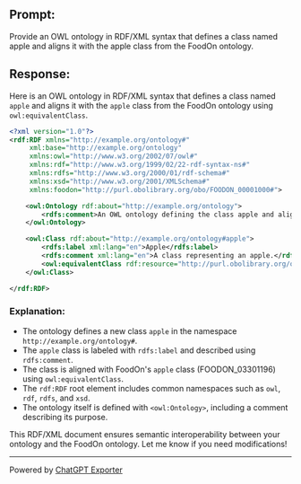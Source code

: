## Prompt:
Provide an OWL ontology in RDF/XML syntax that defines a class named apple and aligns it with the apple class from the FoodOn ontology.

## Response:
Here is an OWL ontology in RDF/XML syntax that defines a class named `apple` and aligns it with the `apple` class from the FoodOn ontology using `owl:equivalentClass`.

```xml
<?xml version="1.0"?>
<rdf:RDF xmlns="http://example.org/ontology#"
     xml:base="http://example.org/ontology"
     xmlns:owl="http://www.w3.org/2002/07/owl#"
     xmlns:rdf="http://www.w3.org/1999/02/22-rdf-syntax-ns#"
     xmlns:rdfs="http://www.w3.org/2000/01/rdf-schema#"
     xmlns:xsd="http://www.w3.org/2001/XMLSchema#"
     xmlns:foodon="http://purl.obolibrary.org/obo/FOODON_00001000#">

    <owl:Ontology rdf:about="http://example.org/ontology">
        <rdfs:comment>An OWL ontology defining the class apple and aligning it with FoodOn's apple class.</rdfs:comment>
    </owl:Ontology>

    <owl:Class rdf:about="http://example.org/ontology#apple">
        <rdfs:label xml:lang="en">Apple</rdfs:label>
        <rdfs:comment xml:lang="en">A class representing an apple.</rdfs:comment>
        <owl:equivalentClass rdf:resource="http://purl.obolibrary.org/obo/FOODON_03301196"/>
    </owl:Class>

</rdf:RDF>
```

### Explanation:

*   The ontology defines a new class `apple` in the namespace `http://example.org/ontology#`.
*   The `apple` class is labeled with `rdfs:label` and described using `rdfs:comment`.
*   The class is aligned with FoodOn's `apple` class (FOODON\_03301196) using `owl:equivalentClass`.
*   The `rdf:RDF` root element includes common namespaces such as `owl`, `rdf`, `rdfs`, and `xsd`.
*   The ontology itself is defined with `<owl:Ontology>`, including a comment describing its purpose.

This RDF/XML document ensures semantic interoperability between your ontology and the FoodOn ontology. Let me know if you need modifications!



---
Powered by [ChatGPT Exporter](https://www.chatgptexporter.com)